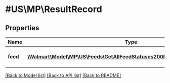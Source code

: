 # #US\MP\ResultRecord

## Properties

Name | Type | Description | Notes
------------ | ------------- | ------------- | -------------
**feed** | [**\Walmart\Model\MP\US\Feeds\GetAllFeedStatuses200ResponseResultsFeedInner[]**](GetAllFeedStatuses200ResponseResultsFeedInner.md) | The feed status results | [optional]


[[Back to Model list]](../) [[Back to API list]](../../Api/US/MP) [[Back to README]](../../README.md)
